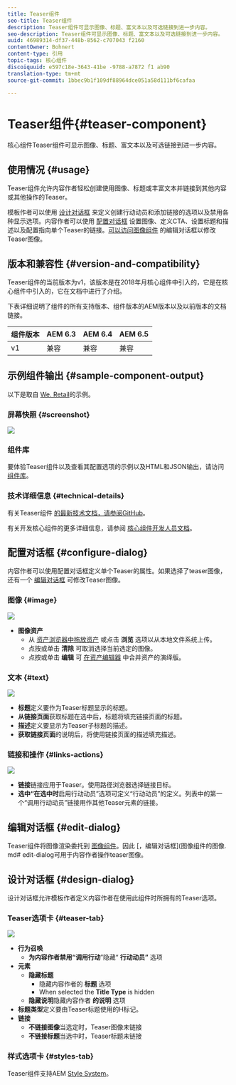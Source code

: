 ```yaml
---
title: Teaser组件
seo-title: Teaser组件
description: Teaser组件可显示图像、标题、富文本以及可选链接到进一步内容。
seo-description: Teaser组件可显示图像、标题、富文本以及可选链接到进一步内容。
uuid: 46989314-df37-448b-8562-c707043 f2160
contentOwner: Bohnert
content-type: 引用
topic-tags: 核心组件
discoiquuid: e597c18e-3643-41be -9788-a7872 f1 ab90
translation-type: tm+mt
source-git-commit: 1bbec9b1f109df88964dce051a58d111bf6cafaa

---
```



# Teaser组件{#teaser-component}

核心组件Teaser组件可显示图像、标题、富文本以及可选链接到进一步内容。

## 使用情况 {#usage}

Teaser组件允许内容作者轻松创建使用图像、标题或丰富文本并链接到其他内容或其他操作的Teaser。

模板作者可以使用 [设计对话框](#design-dialog) 来定义创建行动动员和添加链接的选项以及禁用各种显示选项。内容作者可以使用 [配置对话框](#configure-dialog) 设置图像、定义CTA、设置标题和描述以及配置指向单个Teaser的链接。[可以访问](image.md#edit-dialog)[图像组件](image.md) 的编辑对话框以修改Teaser图像。

## 版本和兼容性 {#version-and-compatibility}

Teaser组件的当前版本为v1，该版本是在2018年月核心组件中引入的，它是在核心组件中引入的，它在文档中进行了介绍。

下表详细说明了组件的所有支持版本、组件版本的AEM版本以及以前版本的文档链接。

| 组件版本 | AEM 6.3 | AEM 6.4 | AEM 6.5 |
|---|---|---|---|
| v1 | 兼容 | 兼容 | 兼容 |

## 示例组件输出 {#sample-component-output}

以下是取自 [We. Retail](https://helpx.adobe.com/experience-manager/6-5/sites/developing/using/we-retail.html)的示例。

### 屏幕快照 {#screenshot}

![](assets/screen_shot_2018-07-04at145042.png)

### 组件库

要体验Teaser组件以及查看其配置选项的示例以及HTML和JSON输出，请访问 [组件库](http://opensource.adobe.com/aem-core-wcm-components/library/teaser.html)。

### 技术详细信息 {#technical-details}

有关Teaser组件 [的最新技术文档，请参阅GitHub](https://github.com/adobe/aem-core-wcm-components/blob/master/content/src/content/jcr_root/apps/core/wcm/components/teaser/v1/teaser)。

有关开发核心组件的更多详细信息，请参阅 [核心组件开发人员文档](developing.md)。

## 配置对话框 {#configure-dialog}

内容作者可以使用配置对话框定义单个Teaser的属性。如果选择了teaser图像，还有一个 [编辑对话框](#edit-dialog) 可修改Teaser图像。

### 图像 {#image}

![](assets/screen_shot_2018-07-03at104125.png)

* **图像资产**
   * 从 [资产浏览器中拖放资产](https://helpx.adobe.com/experience-manager/6-5/sites/authoring/using/author-environment-tools.html) 或点击 **浏览** 选项以从本地文件系统上传。
   * 点按或单击 **清除** 可取消选择当前选定的图像。
   * 点按或单击 **编辑** 可 [在资产编辑器](https://helpx.adobe.com/experience-manager/6-5/assets/using/managing-assets-touch-ui.html) 中合并资产的演绎版。

### 文本 {#text}

![](assets/screen_shot_2018-07-03at104138.png)

* **标题**定义要作为Teaser标题显示的标题。
* **从链接页面**获取标题在选中后，标题将填充链接页面的标题。
* **描述**定义要显示为Teaser子标题的描述。
* **获取链接页面**的说明后，将使用链接页面的描述填充描述。

### 链接和操作 {#links-actions}

![](assets/screen_shot_2018-07-03at104146.png)

* **链接**链接应用于Teaser。使用路径浏览器选择链接目标。
* **选中“在选中时**启用行动动员”选项可定义“行动动员”的定义。列表中的第一个“调用行动动员”链接用作其他Teaser元素的链接。

## 编辑对话框 {#edit-dialog}

Teaser组件将图像渲染委托到 [图像组件](image.md)。因此 [，编辑对话框](图像组件的图像. md# edit-dialog可用于内容作者操作teaser图像。

## 设计对话框 {#design-dialog}

设计对话框允许模板作者定义内容作者在使用此组件时所拥有的Teaser选项。

### Teaser选项卡 {#teaser-tab}

![](assets/screen_shot_2018-07-03at105958.png)

* **行为召唤**
   * **为内容作者禁用“调用行动**”隐藏“ **行动动员”** 选项
* **元素**
   * **隐藏标题**
      * 隐藏内容作者的 **标题** 选项
      * When selected the **Title Type** is hidden
   * **隐藏说明**隐藏内容作者 **的说明** 选项
* **标题类型**定义要由Teaser标题使用的H标记。
* **链接**
   * **不链接图像**当选定时，Teaser图像未链接
   * **不链接标题**当选中时，Teaser标题未链接

### 样式选项卡 {#styles-tab}

Teaser组件支持AEM [Style System](authoring.md#component-styling)。
